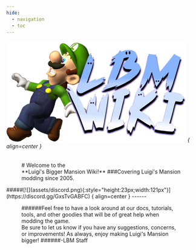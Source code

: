 ```yaml
---
hide:
  - navigation
  - toc
---
```

###### ![](assets/welcome1.png) { align=center }
<figure Markdown>
# Welcome to the<br>**Luigi's Bigger Mansion Wiki!**
###Covering Luigi's Mansion modding since 2005.
</figure>
#####[![](assets/discord.png){:style="height:23px;width:121px"}](https://discord.gg/GxsTvGABFC) { align=center }
------
<figure Markdown>
######Feel free to have a look around at our docs, tutorials, tools, and other goodies that will be of great help when modding the game.<br>Be sure to let us know if you have any suggestions, concerns, or improvements! As always, enjoy making Luigi's Mansion bigger!
######-LBM Staff
</figure>